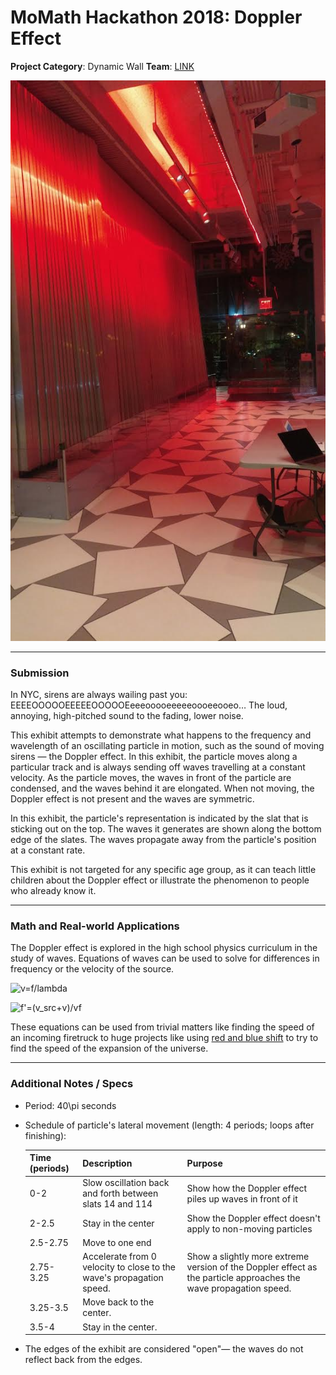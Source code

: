 # MoMath Hackathon 2018: Doppler Effect

**Project Category**: Dynamic Wall
**Team**: [LINK][5]

![doppler effect dynamic wall in motion][1]

---

### Submission
In NYC, sirens are always wailing past you: EEEEOOOOOEEEEEOOOOOEeeeooooeeeeeoooeeooeo&hellip; The loud, annoying, high-pitched sound to the fading, lower noise.

This exhibit attempts to demonstrate what happens to the frequency and wavelength of an oscillating particle in motion, such as the sound of moving sirens &mdash; the Doppler effect. In this exhibit, the particle moves along a particular track and is always sending off waves travelling at a constant velocity. As the particle moves, the waves in front of the particle are condensed, and the waves behind it are elongated. When not moving, the Doppler effect is not present and the waves are symmetric.

In this exhibit, the particle's representation is indicated by the slat that is sticking out on the top. The waves it generates are shown along the bottom edge of the slates. The waves propagate away from the particle's position at a constant rate.

This exhibit is not targeted for any specific age group, as it can teach little children about the Doppler effect or illustrate the phenomenon to people who already know it.

---

### Math and Real-world Applications
The Doppler effect is explored in the high school physics curriculum in the study of waves. Equations of waves can be used to solve for differences in frequency or the velocity of the source.

![v=f/lambda][2]

![f'=(v\_src+v)/vf][3]

These equations can be used from trivial matters like finding the speed of an incoming firetruck to huge projects like using [red and blue shift][4] to try to find the speed of the expansion of the universe.

---

### Additional Notes / Specs
- Period: 40\pi seconds
- Schedule of particle's lateral movement (length: 4 periods; loops after finishing):

    | Time (periods) | Description | Purpose |
    | --- | --- | --- |
    | 0-2 | Slow oscillation back and forth between slats 14 and 114 | Show how the Doppler effect piles up waves in front of it |
    | 2-2.5 | Stay in the center | Show the Doppler effect doesn't apply to non-moving particles |
    | 2.5-2.75 | Move to one end | |
    | 2.75-3.25 | Accelerate from 0 velocity to close to the wave's propagation speed. | Show a slightly more extreme version of the Doppler effect as the particle approaches the wave propagation speed. |
    | 3.25-3.5 | Move back to the center. | |
    | 3.5-4 | Stay in the center. | |
- The edges of the exhibit are considered "open"&mdash; the waves do not reflect back from the edges.

[1]: ./img/doppler.jpg
[2]: https://latex.codecogs.com/gif.latex?f=\frac{v}{\lambda}
[3]: https://latex.codecogs.com/gif.latex?f'=\frac{v_{src}&plus;v}{\lambda}=\frac{v_{src}&plus;v}{v}f
[4]: http://www.astro.ucla.edu/~wright/doppler.htm
[5]: ../../
